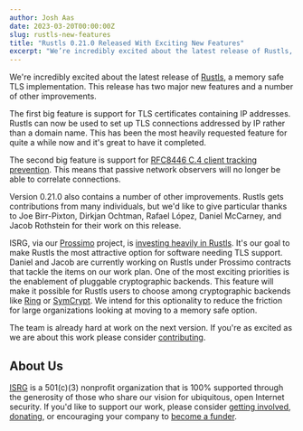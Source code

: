 ```yaml
---
author: Josh Aas
date: 2023-03-20T00:00:00Z
slug: rustls-new-features
title: "Rustls 0.21.0 Released With Exciting New Features"
excerpt: "We’re incredibly excited about the latest release of Rustls, a memory safe TLS implementation."
---
```


We're incredibly excited about the latest release of [Rustls](https://github.com/rustls/rustls), a memory safe TLS implementation. This release has two major new features and a number of other improvements.

The first big feature is support for TLS certificates containing IP addresses. Rustls can now be used to set up TLS connections addressed by IP rather than a domain name. This has been the most heavily requested feature for quite a while now and it's great to have it completed.

The second big feature is support for [RFC8446 C.4 client tracking prevention](https://www.rfc-editor.org/rfc/rfc8446#appendix-C.4). This means that passive network observers will no longer be able to correlate connections.

Version 0.21.0 also contains a number of other improvements. Rustls gets contributions from many individuals, but we'd like to give particular thanks to Joe Birr-Pixton, Dirkjan Ochtman, Rafael López, Daniel McCarney, and Jacob Rothstein for their work on this release.

ISRG, via our [Prossimo](/) project, is [investing heavily in Rustls](/initiative/rustls/). It's our goal to make Rustls the most attractive option for software needing TLS support. Daniel and Jacob are currently working on Rustls under Prossimo contracts that tackle the items on our work plan. One of the most exciting priorities is the enablement of pluggable cryptographic backends. This feature will make it possible for Rustls users to choose among cryptographic backends like [Ring](https://github.com/briansmith/ring) or [SymCrypt](https://github.com/microsoft/SymCrypt). We intend for this optionality to reduce the friction for large organizations looking at moving to a memory safe option.

The team is already hard at work on the next version. If you're as excited as we are about this work please consider [contributing](/sponsor/).

About Us
--------

[ISRG](https://www.abetterinternet.org/) is a 501(c)(3) nonprofit organization that is 100% supported through the generosity of those who share our vision for ubiquitous, open Internet security. If you'd like to support our work, please consider [getting involved](https://abetterinternet.org/getinvolved/), [donating](https://abetterinternet.org/donate/), or encouraging your company to [become a funder](/become-a-funder/).